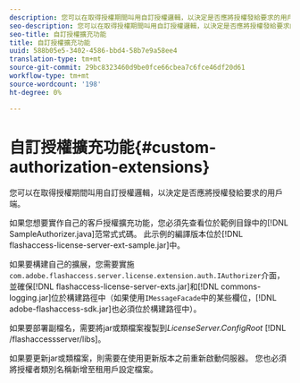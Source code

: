 ```yaml
---
description: 您可以在取得授權期間叫用自訂授權邏輯，以決定是否應將授權發給要求的用戶端。
seo-description: 您可以在取得授權期間叫用自訂授權邏輯，以決定是否應將授權發給要求的用戶端。
seo-title: 自訂授權擴充功能
title: 自訂授權擴充功能
uuid: 588b05e5-3402-4586-bbd4-58b7e9a58ee4
translation-type: tm+mt
source-git-commit: 29bc8323460d9be0fce66cbea7c6fce46df20d61
workflow-type: tm+mt
source-wordcount: '198'
ht-degree: 0%

---
```



# 自訂授權擴充功能{#custom-authorization-extensions}

您可以在取得授權期間叫用自訂授權邏輯，以決定是否應將授權發給要求的用戶端。

如果您想要實作自己的客戶授權擴充功能，您必須先查看位於範例目錄中的[!DNL SampleAuthorizer.java]范常式式碼。 此示例的編譯版本位於[!DNL flashaccess-license-server-ext-sample.jar]中。

如果要構建自己的擴展，您需要實施`com.adobe.flashaccess.server.license.extension.auth.IAuthorizer`介面，並確保[!DNL flashaccess-license-server-exts.jar]和[!DNL commons-logging.jar]位於構建路徑中（如果使用`IMessageFacade`中的某些欄位，[!DNL adobe-flashaccess-sdk.jar]也必須位於構建路徑中）。

如果要部署副檔名，需要將jar或類檔案複製到&#x200B;*LicenseServer.ConfigRoot* [!DNL /flashaccessserver/libs]。

如果要更新jar或類檔案，則需要在使用更新版本之前重新啟動伺服器。 您也必須將授權者類別名稱新增至租用戶設定檔案。
